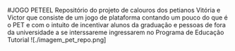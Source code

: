 #JOGO PETEEL
Repositório do projeto de calouros dos petianos Vitória e Victor que consiste de um jogo de plataforma contando um pouco do que é o PET e com o intuito de incentivar alunos da graduação e pessoas de fora da universidade a se interssareme ingressarem no Programa de Educação Tutorial
![./imagem_pet_repo.png]